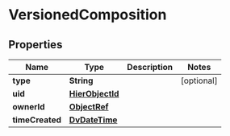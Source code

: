 

# VersionedComposition

## Properties

Name | Type | Description | Notes
------------ | ------------- | ------------- | -------------
**type** | **String** |  |  [optional]
**uid** | [**HierObjectId**](HierObjectId.md) |  | 
**ownerId** | [**ObjectRef**](ObjectRef.md) |  | 
**timeCreated** | [**DvDateTime**](DvDateTime.md) |  | 




